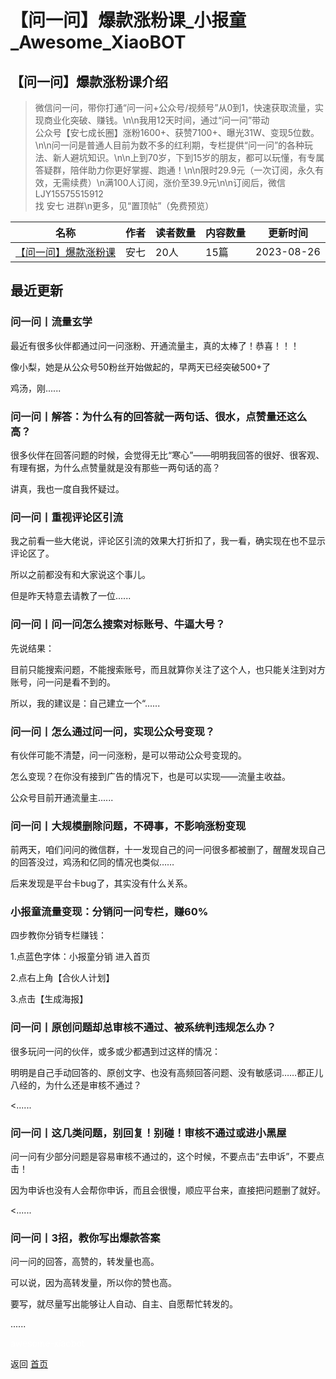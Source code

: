 # 【问一问】爆款涨粉课_小报童_Awesome_XiaoBOT

## 【问一问】爆款涨粉课介绍
> 微信问一问，带你打通“问一问+公众号/视频号”从0到1，快速获取流量，实现商业化突破、赚钱。\n\n我用12天时间，通过“问一问”带动  
公众号【安七成长圈】涨粉1600+、获赞7100+、曝光31W、变现5位数。\n\n问一问是普通人目前为数不多的红利期，专栏提供“问一问”的各种玩法、新人避坑知识。\n\n上到70岁，下到15岁的朋友，都可以玩懂，有专属答疑群，陪伴助力你更好掌握、跑通！\n\n限时29.9元（一次订阅，永久有效，无需续费）\n满100人订阅，涨价至39.9元\n\n订阅后，微信LJY15575515912  
找 安七 进群\n更多，见“置顶帖”（免费预览）  
  


|名称|作者|读者数量|内容数量|更新时间|
|---|---|---|---|---|
|[【问一问】爆款涨粉课](https://xiaobot.net/p/dengziD2020?refer=9c3f1c95-a052-465a-9902-f6d75080262a)|安七|20人|15篇|2023-08-26|

## 最近更新
### 问一问丨流量玄学

最近有很多伙伴都通过问一问涨粉、开通流量主，真的太棒了！恭喜！！！

像小梨，她是从公众号50粉丝开始做起的，早两天已经突破500+了

鸡汤，刚......

### 问一问丨解答：为什么有的回答就一两句话、很水，点赞量还这么高？

很多伙伴在回答问题的时候，会觉得无比“寒心”——明明我回答的很好、很客观、有理有据，为什么点赞量就是没有那些一两句话的高？

讲真，我也一度自我怀疑过。

### 问一问丨重视评论区引流

我之前看一些大佬说，评论区引流的效果大打折扣了，我一看，确实现在也不显示评论区了。

所以之前都没有和大家说这个事儿。

但是昨天特意去请教了一位......

### 问一问丨问一问怎么搜索对标账号、牛逼大号？

先说结果：

目前只能搜索问题，不能搜索账号，而且就算你关注了这个人，也只能关注到对方账号，问一问是看不到的。

所以，我的建议是：自己建立一个“......

### 问一问丨怎么通过问一问，实现公众号变现？

有伙伴可能不清楚，问一问涨粉，是可以带动公众号变现的。

怎么变现？在你没有接到广告的情况下，也是可以实现——流量主收益。

公众号目前开通流量主......

### 问一问丨大规模删除问题，不碍事，不影响涨粉变现

前两天，咱们问问的微信群，十一发现自己的问一问很多都被删了，醒醒发现自己的回答没过，鸡汤和亿同的情况也类似……

后来发现是平台卡bug了，其实没有什么关系。

### 小报童流量变现：分销问一问专栏，赚60%

四步教你分销专栏赚钱：

1.点蓝色字体：小报童分销 进入首页

2.点右上角【合伙人计划】

3.点击【生成海报】

### 问一问丨原创问题却总审核不通过、被系统判违规怎么办？

很多玩问一问的伙伴，或多或少都遇到过这样的情况：

明明是自己手动回答的、原创文字、也没有高频回答问题、没有敏感词……都正儿八经的，为什么还是审核不通过？

<......

### 问一问丨这几类问题，别回复！别碰！审核不通过或进小黑屋

问一问有少部分问题是容易审核不通过的，这个时候，不要点击“去申诉”，不要点击！

因为申诉也没有人会帮你申诉，而且会很慢，顺应平台来，直接把问题删了就好。

<......

### 问一问丨3招，教你写出爆款答案

问一问的回答，高赞的，转发量也高。

可以说，因为高转发量，所以你的赞也高。

要写，就尽量写出能够让人自动、自主、自愿帮忙转发的。

......


<a href="https://github.com/Reno9527/awesome-xiaobot" style="color: white; text-decoration: none;">awesome-xiaobot</a>

返回 [首页](../README.md)
